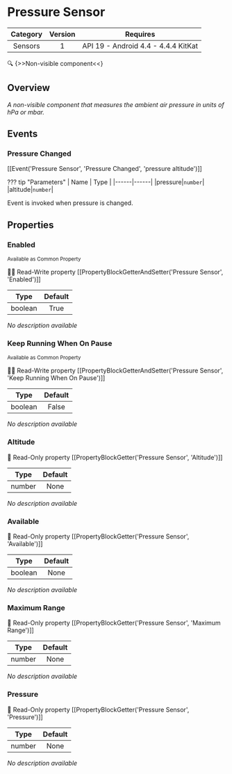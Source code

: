# Pressure Sensor

| Category | Version | Requires |
|:--------:|:-------:|:--------:|
|Sensors|1|API 19 - Android 4.4 - 4.4.4 KitKat|

:mag: {>>Non-visible component<<}

## Overview

_A non-visible component that measures the ambient air pressure in units of hPa or mbar._

## Events

### Pressure Changed

[[Event('Pressure Sensor', 'Pressure Changed', 'pressure altitude')]]

??? tip "Parameters"
    | Name | Type |
    |------|------|
    |pressure|`number`|
    |altitude|`number`|


Event is invoked when pressure is changed.

## Properties

### Enabled

<small>Available as Common Property</small>

:eyes::pencil: Read-Write property
[[PropertyBlockGetterAndSetter('Pressure Sensor', 'Enabled')]]

| Type | Default |
|:----:|:-------:|
|boolean|True|

_No description available_

### Keep Running When On Pause

<small>Available as Common Property</small>

:eyes::pencil: Read-Write property
[[PropertyBlockGetterAndSetter('Pressure Sensor', 'Keep Running When On Pause')]]

| Type | Default |
|:----:|:-------:|
|boolean|False|

_No description available_

### Altitude



:eyes: Read-Only property
[[PropertyBlockGetter('Pressure Sensor', 'Altitude')]]

| Type | Default |
|:----:|:-------:|
|number|None|

_No description available_

### Available



:eyes: Read-Only property
[[PropertyBlockGetter('Pressure Sensor', 'Available')]]

| Type | Default |
|:----:|:-------:|
|boolean|None|

_No description available_

### Maximum Range



:eyes: Read-Only property
[[PropertyBlockGetter('Pressure Sensor', 'Maximum Range')]]

| Type | Default |
|:----:|:-------:|
|number|None|

_No description available_

### Pressure



:eyes: Read-Only property
[[PropertyBlockGetter('Pressure Sensor', 'Pressure')]]

| Type | Default |
|:----:|:-------:|
|number|None|

_No description available_